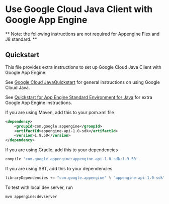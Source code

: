 Use Google Cloud Java Client with Google App Engine
=================================================

** Note: the following instructions are not required for Appengine Flex and J8 standard. **

Quickstart
----------
This file provides extra instructions to set up Google Cloud Java Client with Google App Engine.

See [Google Cloud JavaQuickstart](./README.md#quickstart) for general instructions on using Google Cloud Java.

See [Quickstart for App Engine Standard Environment for Java](https://cloud.google.com/appengine/docs/standard/java/quickstart) for extra Google App Engine instructions.

If you are using Maven, add this to your pom.xml file
```xml
<dependency>
    <groupId>com.google.appengine</groupId>
    <artifactId>appengine-api-1.0-sdk</artifactId>
    <version>1.9.50</version>
</dependency>
```

If you are using Gradle, add this to your dependencies
```Groovy
compile 'com.google.appengine:appengine-api-1.0-sdk:1.9.50'
```
If you are using SBT, add this to your dependencies
```Scala
libraryDependencies += "com.google.appengine" % "appengine-api-1.0-sdk" % "1.9.50"
```

To test with local dev server, run
```
mvn appengine:devserver
```
